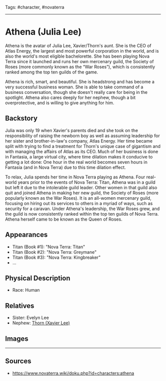 Tags: #character, #novaterra

---
# Athena (Julia Lee)

Athena is the avatar of Julia Lee, Xavier/Thorn's aunt. She is the CEO of Atlas Energy, the largest and most powerful corporation in the world, and is also the world's most eligible bachelorette. She has been playing Nova Terra since it launched and runs her own mercenary guild, the Society of Roses (more commonly known as the “War Roses”), which is consistently ranked among the top ten guilds of the game.

Athena is rich, smart, and beautiful. She is headstrong and has become a very successful business woman. She is able to take command of a business conversation, though she doesn't really care for being in the spotlight. Athena also cares deeply for her nephew, though a bit overprotective, and is willing to give anything for him.

## Backstory

Julia was only 19 when Xavier's parents died and she took on the responsibility of raising the newborn boy as well as assuming leadership for her sister and brother-in-law's company, Atlas Energy. Her time became split with trying to find a treatment for Thorn's unique case of gigantism and with managing the affairs of Atlas as its CEO. Much of her business is done in Fantasia, a large virtual city, where time dilation makes it conducive to getting a lot done: One hour in the real world becomes seven hours in Fantasia (and in Nova Terra) due to this time dilation effect.

To relax, Julia spends her time in Nova Terra playing as Athena. Four real-world years prior to the events of Nova Terra: Titan, Athena was in a guild but left it due to the intolerable guild leader. Other women in that guild also quit and joined Athena in making her new guild, the Society of Roses (more popularly known as the War Roses). It is an all-women mercenary guild, focusing on hiring out its services to others in a myriad of ways, such as security for a caravan. Under Athena's leadership, the War Roses grew, and the guild is now consistently ranked within the top ten guilds of Nova Terra. Athena herself came to be known as the Queen of Roses.

## Appearances

- Titan (Book #1): "Nova Terra: Titan"
- Titan (Book #2): "Nova Terra: Greymane"
- Titan (Book #3): "Nova Terra: Kingbreaker"
- ...

## Physical Description

- Race: Human

## Relatives

- Sister: Evelyn Lee
- Nephew: [Thorn (Xavier Lee)](Thorn.md)

## Images

---
## Sources
- https://www.novaterra.wiki/doku.php?id=characters:athena